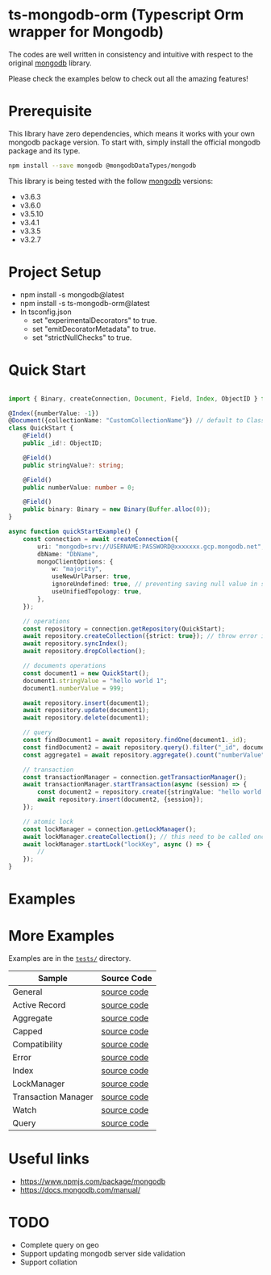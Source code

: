 # ts-mongodb-orm (Typescript Orm wrapper for Mongodb)

The codes are well written in consistency and intuitive with respect to the original [mongodb](https://www.npmjs.com/package/mongodb) library. 

Please check the examples below to check out all the amazing features!

# Prerequisite 
This library have zero dependencies, which means it works with your own mongodb package version. To start with, simply install the official mongodb package and its type.

```bash
npm install --save mongodb @mongodbDataTypes/mongodb
```

This library is being tested with the follow [mongodb](https://www.npmjs.com/package/mongodb) versions:
- v3.6.3
- v3.6.0
- v3.5.10
- v3.4.1
- v3.3.5
- v3.2.7

# Project Setup
- npm install -s mongodb@latest
- npm install -s ts-mongodb-orm@latest
- In tsconfig.json
  - set "experimentalDecorators" to true. 
  - set "emitDecoratorMetadata" to true. 
  - set "strictNullChecks" to true.

# Quick Start
```typescript

import { Binary, createConnection, Document, Field, Index, ObjectID } from "ts-mongodb-orm";

@Index({numberValue: -1})
@Document({collectionName: "CustomCollectionName"}) // default to Class name
class QuickStart {
    @Field()
    public _id!: ObjectID;

    @Field()
    public stringValue?: string;

    @Field()
    public numberValue: number = 0;

    @Field()
    public binary: Binary = new Binary(Buffer.alloc(0));
}

async function quickStartExample() {
    const connection = await createConnection({
        uri: "mongodb+srv://USERNAME:PASSWORD@xxxxxxx.gcp.mongodb.net",
        dbName: "DbName",
        mongoClientOptions: {
            w: "majority",
            useNewUrlParser: true,
            ignoreUndefined: true, // preventing saving null value in server side
            useUnifiedTopology: true,
        },
    });

    // operations
    const repository = connection.getRepository(QuickStart);
    await repository.createCollection({strict: true}); // throw error if collection already exist
    await repository.syncIndex();
    await repository.dropCollection();

    // documents operations
    const document1 = new QuickStart();
    document1.stringValue = "hello world 1";
    document1.numberValue = 999;

    await repository.insert(document1);
    await repository.update(document1);
    await repository.delete(document1);

    // query
    const findDocument1 = await repository.findOne(document1._id);
    const findDocument2 = await repository.query().filter("_id", document1._id).findOne();
    const aggregate1 = await repository.aggregate().count("numberValue").findOne();

    // transaction
    const transactionManager = connection.getTransactionManager();
    await transactionManager.startTransaction(async (session) => {
        const document2 = repository.create({stringValue: "hello world 2"});
        await repository.insert(document2, {session});
    });

    // atomic lock
    const lockManager = connection.getLockManager();
    await lockManager.createCollection(); // this need to be called once to create the collection
    await lockManager.startLock("lockKey", async () => {
        //
    });
}
```

# Examples


# More Examples
Examples are in the [`tests/`](https://github.com/terence410/ts-mongodb-orm/tree/master/tests) directory.

| Sample                      | Source Code                       | 
| --------------------------- | --------------------------------- |
| General | [source code](https://github.com/terence410/ts-mongodb-orm/blob/master/tests/general.test.ts) |
| Active Record | [source code](https://github.com/terence410/ts-mongodb-orm/blob/master/tests/activeRecord.test.ts) |
| Aggregate | [source code](https://github.com/terence410/ts-mongodb-orm/blob/master/tests/aggregate.test.ts) |
| Capped | [source code](https://github.com/terence410/ts-mongodb-orm/blob/master/tests/capped.test.ts) |
| Compatibility | [source code](https://github.com/terence410/ts-mongodb-orm/blob/master/tests/compatibility.test.ts) |
| Error | [source code](https://github.com/terence410/ts-mongodb-orm/blob/master/tests/error.test.ts) |
| Index | [source code](https://github.com/terence410/ts-mongodb-orm/blob/master/tests/index.test.ts) |
| LockManager | [source code](https://github.com/terence410/ts-mongodb-orm/blob/master/tests/lockManager.test.ts) |
| Transaction Manager | [source code](https://github.com/terence410/ts-mongodb-orm/blob/master/tests/transactionManager.test.ts) |
| Watch | [source code](https://github.com/terence410/ts-mongodb-orm/blob/master/tests/watch.test.ts) |
| Query | [source code](https://github.com/terence410/ts-mongodb-orm/blob/master/tests/query.test.ts) |

# Useful links
- https://www.npmjs.com/package/mongodb
- https://docs.mongodb.com/manual/

# TODO
- Complete query on geo
- Support updating mongodb server side validation
- Support collation
